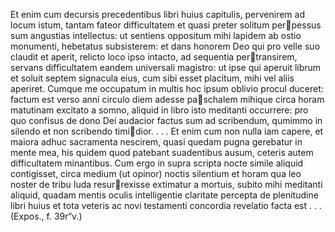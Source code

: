 Et enim cum decursis precedentibus libri huius capitulis, pervenirem ad locum istum, tantam fateor difficultatem et quasi preter solitum perpessus sum angustias intellectus: ut sentiens oppositum mihi lapidem ab ostio monumenti, hebetatus subsisterem: et dans honorem Deo qui pro velle suo claudit et aperit, relicto loco ipso intacto, ad sequentia pertransirem, servans difficultatem eandem universali magistro: ut ipse qui aperuit librum et soluit septem signacula eius, cum sibi esset placitum, mihi vel aliis aperiret. Cumque me occupatum in multis hoc ipsum oblivio procul duceret: factum est verso anni circulo diem adesse paschalem mihique circa horam matutinam excitato a somno, aliquid in libro isto meditanti occurrere: pro quo confisus de dono Dei audacior factus sum ad scribendum, qumimmo in silendo et non scribendo timidior. . . . Et enim cum non nulla iam capere, et maiora adhuc sacramenta nescirem, quasi quedam pugna gerebatur in mente mea, his quidem quod patebant suadentibus ausum, ceteris autem difficultatem minantibus. Cum ergo in supra scripta nocte simile aliquid contigisset, circa medium (ut opinor) noctis silentium et horam qua leo noster de tribu Iuda resurrexisse extimatur a mortuis, subito mihi meditanti aliquid, quadam mentis oculis intelligentie claritate percepta de plenitudine libri huius et tota veteris ac novi testamenti concordia revelatio facta est . . . (Expos., f. 39r“v.)